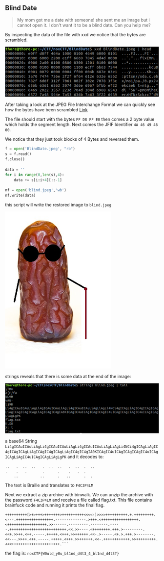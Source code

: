 ## Blind Date

> My mom got me a date with someone! she sent me an image but i cannot open it. I don't want it to be a blind date. Can you help me?

By inspecting the data of the file with xxd we notice that the bytes are scrambled.

![image](xxd.png)

After taking a look at the JPEG File Interchange Format we can quickly see how the bytes have been scrambled
[Link](https://en.wikipedia.org/wiki/JPEG_File_Interchange_Format#File_format_structure)

The file should start with the bytes `FF D8 FF E0` then comes a 2 byte value which holds the segment length.
Next comes the JFIF Identifier `4A 46 49 46 00`.

We notice that they just took blocks of 4 Bytes and reversed them.

```python
f = open('BlindDate.jpeg', "rb")
s = f.read()
f.close()

data = ''
for i in range(0,len(s),4):
    data += s[i:i+4][::-1]

nf = open('blind.jpeg','wb')
nf.write(data)
```

this script will write the restored image to `blind.jpeg`

![image](blind.jpeg)

strings reveals that there is some data at the end of the image:

![image](strings.png)

a base64 String `Li4gICAuICAuLiAgLi4gICAuICAuLiAgLi4gICAuICAuLiAgLiAgLi4NCi4gICAgLiAgIC4gICAgICAgLiAgICAgIC4gICAgLiAgIC4gIC4gIA0KICAgIC4uICAgICAgICAgIC4uICAgICAgLiAgIC4uICAgICAgLiAgLgPK` and it decodes to:

```
..   .  ..  ..   .  ..  ..   .  ..  .  ..
.    .   .       .      .    .   .  .  
    ..          ..      .   ..      .  .

```

The text is Braille and translates to `F4C3P4LM`

Next we extract a zip archive with binwalk. We can unzip the archive with the password `F4C3P4LM` and receive a file called flag.txt.
This file contains brainfuck code and running it prints the final flag.

```
++++++++++[>+>+++>+++++++>++++++++++<<<<-]>>>>++++++++++.+.+++++++++.<---.+++++++++++++++++.--------------.>+++.<+++++++++++++++++.<++++++++++++++++++.>>------.---------.--------.-----.++++++++++++++++++++++++++.<<.>>----.<++++++++.+++.>---------.<<+.>>++.<++.-----.+++++.<+++.>>++++++.<<-.>-----.<+.>.+++.>--------.<<---.>>++.<++.-----.+++++.<+++.>>++++++.<<-.++++++++++++.>>+++++++++.<<<++++++++++++++++++++++.```
```

the flag is: `noxCTF{W0uld_y0u_bl1nd_d4t3_4_bl1nd_d4t3?}`
